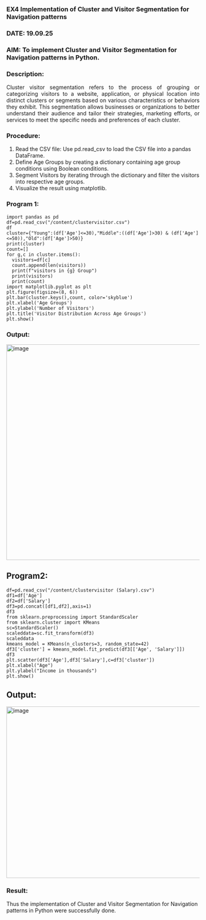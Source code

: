 ### EX4 Implementation of Cluster and Visitor Segmentation for Navigation patterns
### DATE: 19.09.25
### AIM: To implement Cluster and Visitor Segmentation for Navigation patterns in Python.
### Description:
<div align= "justify">Cluster visitor segmentation refers to the process of grouping or categorizing visitors to a website, 
  application, or physical location into distinct clusters or segments based on various characteristics or behaviors they exhibit. 
  This segmentation allows businesses or organizations to better understand their audience and tailor their strategies, marketing efforts, 
  or services to meet the specific needs and preferences of each cluster.</div>
  
### Procedure:
1) Read the CSV file: Use pd.read_csv to load the CSV file into a pandas DataFrame.
2) Define Age Groups by creating a dictionary containing age group conditions using Boolean conditions.
3) Segment Visitors by iterating through the dictionary and filter the visitors into respective age groups.
4) Visualize the result using matplotlib.

### Program 1:
```
import pandas as pd
df=pd.read_csv("/content/clustervisitor.csv")
df
cluster={"Young":(df['Age']<=30),"Middle":((df['Age']>30) & (df['Age']<=50)),"Old":(df['Age']>50)}
print(cluster)
count=[]
for g,c in cluster.items():
  visitors=df[c]
  count.append(len(visitors))
  print(f"visitors in {g} Group")
  print(visitors)
  print(count)
import matplotlib.pyplot as plt
plt.figure(figsize=(8, 6))
plt.bar(cluster.keys(),count, color='skyblue')
plt.xlabel('Age Groups')
plt.ylabel('Number of Visitors')
plt.title('Visitor Distribution Across Age Groups')
plt.show()
```
### Output:
<img width="913" height="562" alt="image" src="https://github.com/user-attachments/assets/c5895521-3e6d-4e1a-9f71-a52099975766" />

## Program2:
```
df=pd.read_csv("/content/clustervisitor (Salary).csv")
df1=df['Age']
df2=df['Salary']
df3=pd.concat([df1,df2],axis=1)
df3
from sklearn.preprocessing import StandardScaler
from sklearn.cluster import KMeans
sc=StandardScaler()
scaleddata=sc.fit_transform(df3)
scaleddata
kmeans_model = KMeans(n_clusters=3, random_state=42)
df3['cluster'] = kmeans_model.fit_predict(df3[['Age', 'Salary']])
df3
plt.scatter(df3['Age'],df3['Salary'],c=df3['cluster'])
plt.xlabel("Age")
plt.ylabel("Income in thousands")
plt.show()
```
## Output:
<img width="915" height="447" alt="image" src="https://github.com/user-attachments/assets/4b6aa0a4-17a6-43d0-9fc3-b982d3d023ff" />

### Result:
 Thus the implementation of Cluster and Visitor Segmentation for Navigation patterns in Python were successfully done.

